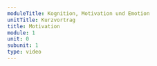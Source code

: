 ```yaml
---
moduleTitle: Kognition, Motivation und Emotion
unitTitle: Kurzvortrag
title: Motivation
module: 1
unit: 0
subunit: 1
type: video
---
```


